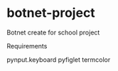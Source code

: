 # botnet-project
Botnet create for school project


Requirements

pynput.keyboard
pyfiglet
termcolor


